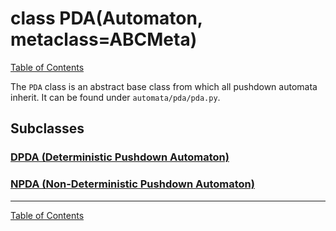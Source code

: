 # class PDA(Automaton, metaclass=ABCMeta)

[Table of Contents](../index.md)

The `PDA` class is an abstract base class from which all pushdown automata
inherit. It can be found under `automata/pda/pda.py`.

## Subclasses

### [DPDA (Deterministic Pushdown Automaton)](class-dpda.md)
### [NPDA (Non-Deterministic Pushdown Automaton)](class-npda.md)

------

[Table of Contents](../index.md)
